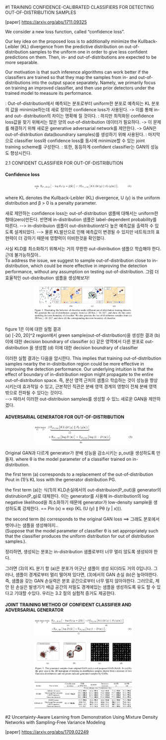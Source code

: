 #1 TRAINING CONFIDENCE-CALIBRATED CLASSIFIERS FOR DETECTING OUT-OF-DISTRIBUTION SAMPLES

[paper] https://arxiv.org/abs/1711.09325

We consider a new loss function, called “confidence loss”.  

Our key idea on the proposed loss is to additionally minimize the Kullback- Leibler (KL) divergence from the predictive distribution on out-of-distribution samples to the uniform one in order to give less confident predictions on them. Then, in- and out-of-distributions are expected to be more separable. 

Our motivation is that such inference algorithms can work better if the classifiers are trained so that they map the samples from in- and out-of-distributions into the output space separately. Namely, we primarily focus on training an improved classifier, and then use prior detectors under the trained model to measure its performance.

: Out-of-distribution에서 예측되는 분포로부터 uniform한 분포로 예측되는 KL 분포의 값을  minimize하는데 새로 정의한 confidence loss가 사용된다.
-> 이를 통해 in- and out- distribution의 차이는 명확해 질 것이다.
: 하지만 최적화된 confidence loss값을 찾기 위해서는 많은 양의 out-of-distribution 데이터가 필요하다.
-> 이 문제를 해결하기 위해 새로운 generative adversarial network를 제안한다.
-> GAN은 out-of-distribution data(boundrary samples)를 생성하기 위해 사용된다.
: 마지막으로 classifier loss와 confidence loss를 동시에 minimize할 수 있는 joint training scheme를 구성한다.
: 또한, 동등하게 confident classifier는 GAN의 성능도 향상시킨다. 

2.1 CONFIDENT CLASSIFIER FOR OUT-OF-DISTRIBUTION

#### Confidence loss

<p align="center"><img src="../images/week4_paper_eq_1.png" width="320"></p>

where KL denotes the Kullback-Leibler (KL) divergence, U (y) is the uniform distribution and β > 0 is a penalty parameter. 

새로 제안하는 confidence loss는 out-of-distribution 샘플에 대해서는 uniform한 형태(zero)만든다. 
반면에 in-distribution 샘플은 label-dependent probability를 따른다. 
--> in-distribuion 샘플이 out-distribution보다 높은 예측값을 출력하 수 있도록 설계되었다. 
--> 물론 KL발산으로 인해 예측값이 변경될 수 있지만 네트워크의 표현력이 더 강하기 때문에 영향력이 미비한것을 확인했다. 

사실 KLD를 최소화하기 위해서는 거의 무한한 out-distribution 샘플으 학습해야 한다. 
근데 불가능하잖아..  
To address the issue, we suggest to sample out-of-distribution close to in-distribution, which could be more effective in improving the detection performance, without any assumption on testing out-of-distribution.
그럼 더 효율적인 out-distribution 샘플을 생성해보자!  

<p align="center"><img src="../images/week4_paper_fi_1.png" width="320"></p>

figure 1은 이에 대한 실험 결과  
(a) [-20, 20]^2 region에서 green sample(out-of-distribution)을 생성한 결과
(b) 이에 대한 decision boundrary of classifier
(c) 같은 영역에서 다른 분포로 out-distribution 을 생성함
(d) 이에 대한 decision boundrary of classifier  

이러한 실험 결과는 다음을 암시한다.
This implies that training out-of-distribution samples nearby the in-distribution region could be more effective in improving the detection performance. Our underlying intuition is that the effect of boundary of in-distribution region might propagate to the entire out-of-distribution space.
즉, 분산 영역 근처의 샘플으 학습하는 것이 성능을 향상시키는데 효과적일 수 있고, 근본적인 직관은 분배 영역 경계의 영향이 전체 분배 영역 밖으로 전파될 수 있다는 것이다.  
--> 따라서 이러한 out-distribuion samples를 생성할 수 있느 새로운 GAN을 제안하겠다. 

#### ADVERSARIAL GENERATOR FOR OUT-OF-DISTRIBUTION

<p align="center"><img src="../images/week4_paper_eq2.png" width="320"></p>

Original GAN과 다르게 generator가 분배 성능을 감소시키는 p_out을 생성하도록 만들자. 
where θ is the model parameter of a classifier trained on in-distribution. 

the first term (a) corresponds to a replacement of the out-of-distribution Pout in (1)’s KL loss with the generator distribution PG.

the first term (a)는 식(1)의 KLD손실에서의 out-distribuion(P_out)을 generator의 distirubion(P_g)로 대체한다.
이는 generator를 사용해 in-distribution의 log negative likelihood을 최소화하기 때문에 generator가 low-density sample을 생성하도록 강제한다.
== Pin (x) ≈ exp (KL (U (y) ∥ Pθ (y | x))). 

the second term (b) corresponds to the original GAN loss ==> 그래도 분포에서 벗어나는 샘플을 생성해야지..  
(Suppose that the model parameter of classifier θ is set appropriately such that the classifier produces the uniform distribution for out of distribution samples.). 

정리하면, 생성되는 분포는 in-distribution 샘플로부터 너무 멀리 않도록 생성되야 한다.

그러면 (3)의 KL 분기 항 (a)은 분포가 어긋난 샘플이 생성 되더라도 거의 0입니다. 그러나, 샘플이 경계로부터 멀리 떨어져 있다면, (3)에서의 GAN 손실 (b)은 높아야한다. 즉, 샘플을 갖는 GAN 손실력은 분포 공간으로부터 너무 멀지 않아야한다. 그러므로, 제안 된 손실은 발생기가 배급 공간의 저밀도 경계에있는 샘플을 생성하도록 유도 할 수 있다고 기대할 수있다. 우리는 3.2 절의 실험적 증거도 제공한다.


#### JOINT TRAINING METHOD OF CONFIDENT CLASSIFIER AND ADVERSARIAL GENERATOR

<p align="center"><img src="../images/week4_paper_eq3.png" width="320"></p>

<p align="center"><img src="../images/week4_paper_fi_2.png" width="320"></p>
<p align="center"><img src="../images/week4_paper_fi_3.png" width="320"></p>



#2 Uncertainty-Aware Learning from Demonstration Using Mixture Density Networks with Sampling-Free Variance Modeling

[paper] https://arxiv.org/abs/1709.02249
